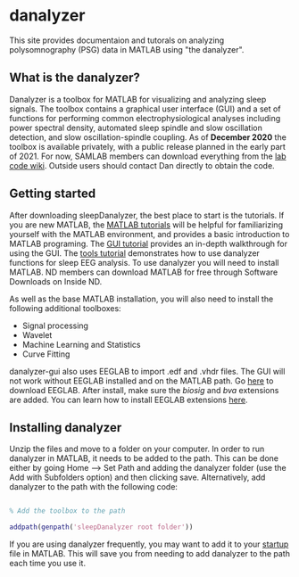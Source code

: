 # danalyzer

This site provides documentaion and tutorals on analyzing polysomnography (PSG) data in MATLAB using "the danalyzer".

## What is the danalyzer?


Danalyzer is a toolbox for MATLAB for visualizing and analyzing sleep signals. The toolbox contains a graphical user interface (GUI) and a set of functions for performing common electrophysiological analyses including power spectral density, automated sleep spindle and slow oscillation detection, and slow oscillation-spindle coupling. As of **December 2020** the toolbox is available privately, with a public release planned in the early part of 2021. For now, SAMLAB members can download everything from the [lab code wiki](https://osf.io/jcaq7/). Outside users should contact Dan directly to obtain the code.

## Getting started

After downloading sleepDanalyzer, the best place to start is the tutorials. If you are new MATLAB, the [MATLAB tutorials](matlab-tutorial.md) will be helpful for familiarizing yourself with the MATLAB environment, and provides a basic introduction to MATLAB programing. The [GUI tutorial](gui-tutorial.md) provides an in-depth walkthrough for using the GUI. The [tools tutorial](tools-tutorial.md) demonstrates how to use danalyzer functions for sleep EEG analysis. To use danalyzer you will need to install MATLAB. ND members can download MATLAB for free through Software Downloads on Inside ND. 

As well as the base MATLAB installation, you will also need to install the following additional toolboxes:

* Signal processing
* Wavelet
* Machine Learning and Statistics
* Curve Fitting

danalyzer-gui also uses EEGLAB to import .edf and .vhdr files. The GUI will not work without EEGLAB installed and on the MATLAB path. Go [here](https://sccn.ucsd.edu/eeglab/download.php) to download EEGLAB. After install, make sure the *biosig* and *bva* extensions are added. You can learn how to install EEGLAB extensions [here](https://sccn.ucsd.edu/wiki/EEGLAB_Extensions).

## Installing danalyzer

Unzip the files and move to a folder on your computer. In order to run danalyzer in MATLAB, it needs to be added to the path. This can be done either by going Home --> Set Path and adding the danalyzer folder (use the Add with Subfolders option) and then clicking save. Alternatively, add danalyzer to the path with the following code:

```matlab

% Add the toolbox to the path

addpath(genpath('sleepDanalyzer root folder'))


```

If you are using danalyzer frequently, you may want to add it to your [startup](https://www.mathworks.com/help/matlab/ref/startup.html) file in MATLAB. This will save you from needing to add danalyzer to the path each time you use it.